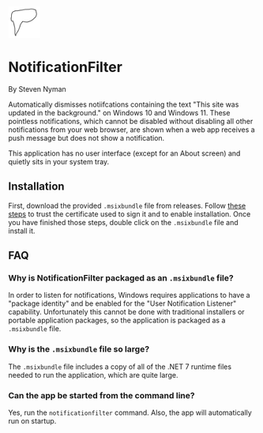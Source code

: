 ![NotificationFilter logo](Untitled.png)
# NotificationFilter
By Steven Nyman

Automatically dismisses notiifcations containing the text "This site was updated in the background." on Windows 10 and Windows 11. These pointless notifications,
which cannot be disabled without disabling all other notifications from your web browser, are shown when a web app receives a push message but does not show a notification.

This application has no user interface (except for an About screen) and quietly sits in your system tray.

## Installation
First, download the provided `.msixbundle` file from releases. Follow [these steps](https://www.advancedinstaller.com/install-test-certificate-from-msix.html)
to trust the certificate used to sign it and to enable installation. Once you have finished those steps, double click on the `.msixbundle` file and install it.

## FAQ
### Why is NotificationFilter packaged as an `.msixbundle` file?
In order to listen for notifications, Windows requires applications to have a "package identity" and be enabled for the "User Notification Listener" capability.
Unfortunately this cannot be done with traditional installers or portable application packages, so the application is packaged as a `.msixbundle` file.

### Why is the `.msixbundle` file so large?
The `.msixbundle` file includes a copy of all of the .NET 7 runtime files needed to run the application, which are quite large.

### Can the app be started from the command line?
Yes, run the `notificationfilter` command. Also, the app will automatically run on startup.
